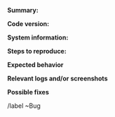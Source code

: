 **Summary:**
<!--
Summarize the bug encountered concisely. Try to use also a
descriptive title for the issue.
-->


**Code version:**
<!--
Please indicate which Siesta version you used
(e.g., 4.1.5, or MaX-1.2.0-2-g598d19617).
This is vital since some bugs are already fixed in the development
branch.

If you only have access to the Siesta binary,
you can find the version string printed at the top of any Siesta output;
if you are running Siesta 5 or newer, please include the complete output of

```
$ siesta --version
```

If you have access to the directories where Siesta was compiled,
this information can also be found in file `SIESTA.version`
(for recent versions of Siesta) or file `version.info`
(for older versions of Siesta; in this case,
if you obtained the source code using git,
please specify the precise Commit Id hash).
-->


**System information:**
<!--
Please provide:
- which operating system and version,
- which compiler and version used,
- which libraries and versions used,
- the arch.make file, and
- clear information about whether the bug happens in serial or parallel runs.

Ideally you should check this using two different compilers to ensure this
is not compiler/platform bugs.
-->


**Steps to reproduce:**
<!--
How to reproduce the problem, please be _very_ specific!

The smaller the test, the better!

Please provide all input files
- input fdf files
- pseudo-potential files
- for TranSiesta calculations also remember electrode information

Either attach here, use gist's or pastebin.
-->


**Expected behavior**
<!--
Describe what actually happens and what you see

Also describe what you would expect to happen.
-->


**Relevant logs and/or screenshots**
<!--
Attach any relevant logs (outputs).
Remeber to use (```) to create code-blocks for input etc.
For very large files, consider creating an issue GitLab project.
-->


**Possible fixes**
<!--
If you have any idea how to fix this, please do not hesitate to help us out!
Code links etc. are very welcome!
-->


/label ~Bug
